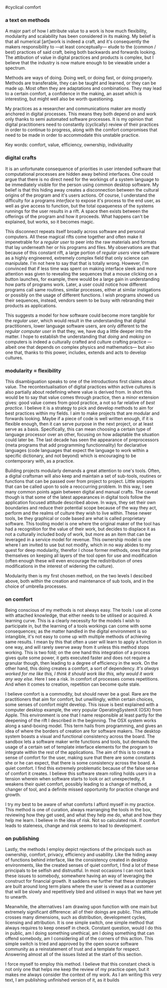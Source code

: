 #cyclical comfort
### a text on methods

A major part of how I attribute value to a work is how much flexibility, modularity and scalability has been considered in its making. My belief is that all numerical [art]work is indeed a craft, and it's consequently the makers responsibility to —at least conceptually— elude to the (common / best) practices of said craft, being both backwards and forwards looking. The attibution of value in digital practices and products is complex, but I believe that the industry is now mature enough to be viewable under a spectrum.

Methods are ways of doing. Doing well, or doing fast, or doing properly. Methods are transferable, they can be taught and learned, or they can be made up. Most often they are adaptations and combinations. They may lead to a certain comfort, a confidence in the making, an asset which is interesting, but might well also be worth questioning.

My practices as a researcher and communications maker are mostly anchored in digital processes. This means they both depend on and work only thanks to semi automated software processes. It is my opinion that digital practitioners need to constantly (cyclically) review of their practices in order to continue to progress, along with the comfort compromises that need to be made in order to accommodate this unstable practice.

Key words: comfort, value, efficiency, ownership, individuality

### digital crafts

It is an unfortunate consequence of priorities in user intended software that computational processes are hidden away behind interfaces. One could argue that there is no direct need for the workings of a system language to be immediately visible for the person using common desktop software. My belief is that this hiding away creates a disconnection between the cultural origins of the program and it's users actions. Of course, I understand the difficulty for a programs *interface* to expose it's process to the end user, as well as give access to function, but the total opaqueness of the systems runnings for the user results in a rift. A space then exists between the offerings of the program and how it proceeds. What happens can't be explained, but works, so it becomes magic.

This disconnect repeats itself broadly across software and personal computers. All these magical rifts come together and often make it impenetrable for a *regular user* to peer into the raw materials and formats that lay underneath her or his programs and files. My observations are that because of this constant rift, a large portion of *regular users* view software as a highly engineered, extremely complex field that only science can manipulate. I'm not here to say that that is totally wrong. However, I'm convinced that if less time was spent on making interface sleek and more attention was given to revealing the sequences that a mouse clicking on a button launches, for example, there would be a large gain in understanding how parts of programs work. Later, a user could notice how different programs call same routines, similar processes, either at similar instigations or possibly on the usage of different functions. I wish programs showed us their sequences, instead, vendors seem to be busy with rebranding their products as applications.

This suggests a model for how software could become more tangible for the *regular user*, which would result in the understanding that digital practitioners, lower language software users, are only different to the *regular computer user* in that they, we, have dug a little deeper into the matter. I hope to establish the understanding that *doing* and *making* on computers is indeed a culturally crafted and culture crafting practice —albeit one that depends on complex physics and mathematics— but also one that, thanks to this power, includes, extends and acts to develop cultures.

### modularity = flexibility

This disambiguation speaks to one of the introductions first claims about value. The recontextualisation of digital practices within active cultures is also partially about redefining where value is derived from. In short this would be to say that value comes through practice, then a minor extension gives: good value comes from good practice, a not so far relative of *best practice*. I believe it is a strategy to pick and develop methods to aim for best practices within my fields. I aim to make projects that are modular and forwards looking. Maybe if a piece of code is well written enough, if it is flexible enough, then it can serve purpose in the next project, or at least serve as a basis. Specifically, this can mean choosing a certain type of language processor over an other, focusing on how adaptable the situation could later be. The last decade has seen the appearance of preprocessors (meta programs that add programming functionnality) for declarative languages (code languages that expect the language to work within a specific dictionary, and not beyond) which is encouraging to be contemporary with, as a practice.

Building projects modularly demands a great attention to one's tools. Often, a digital craftsman will also keep and maintain a set of sub-tools, routines or functions that can be passed over from project to project. Little snippets that can be called upon to  sole a reoccurring problem. In this way, I see many common points again between digital and manual crafts. The caveat though is that some of the latest appearances in digital tools follow the application focused attitude described above. In ways, they set their own boundaries and reduce their potential scope because of the way they act, perform and the realms of culture they wish to live within. These newer tools, be they graphical or code based are what is called proprietary software. This tooling model is one where the original maker of the tool has had a recognition for the value of their work, but decides to displace it as not a culturally included body of work, but more as an item that can be leveraged in a service model for revenue. This ownership model is one where I am invited to use but not modify, which in no way abides to my quest for deep modularity, therefor I chose former methods, ones that prise themselves on keeping all layers of the tool open for use and modification (often enough these will even encourage the redistribution of ones modifications in the interest of widening the culture).

Modularity then is my first chosen method, on the two levels I descibed above, both within the creation and maintenance of sub tools, and in the choice of umbrella processes.

### on comfort

Being conscious of my methods is not always easy. The tools I use all come with attached knowledge, that either needs to be utilised or acquired. A learning curve. This is a clearly necessity for the models I wish to participate in, but the learning of a tools workings can come with some consequences; as the matter handled in the digital environment is so intangible, it's not easy to come up with multiple methods of achieving same results. I mean by this that often a user will learn to apply a function in one way, and will rarely swerve away from it unless this method stops working. This is two fold; on the one hand this integration of a process gives quite some power, it gets executed faster and does not require a granular though, then leading to a degree of efficiency in the work. On the other hand, this doing creates a comfort, a sort of dependency. *It's always worked for me like this, I think it should work like this, why would it work any way else.* Here I see a risk. In comfort of processes comes repetitions. And when it comes to creation, repetition can become quite stale.

I believe comfort is a commodity, but should never be a goal. Rare are the practitioners that aim for comfort, but unwillingly, within certain choices, some senses of comfort might develop. This issue is best explained with a computer desktop example, the very popular OperatingSystemX (OSX) from Apple. This environment is one that I name responsible at least partly for the deepening of the rift I described in the beginning. The OSX system works along a sand-boxing model. This term hails from programming, and gives an idea of where the borders of creation are for software makers. The desktop system boasts a visual and functional consistency across the board. The sandbox lets a software maker write functions and tools, but demands the usage of a certain set of template interface elements for the program to integrate within the rest of the applications. The aim of this is to create a sense of comfort for the user, making sure that there are some constants she or he can expect, that there is some consistency across the board. A quiet comfort. I find this extremely problematic because of the false sense of comfort it creates. I believe this software steam rolling holds users in a tension wherein when software starts to look or act unexpectedly, it weakens their quiet comfort, possibly leading to a change of method, a changer of tool, and a definite missed opportunity for practice change and growth.

I try my best to be aware of what comforts I afford myself in my practice. This method is one of curation, always rearranging the tools in the box, reviewing how they get used, and what they help me do, what and how they help me learn. I believe in the idea of risk. Not so calculated risk. If comfort leads to staleness, change and risk seems to lead to development.

### on publishing

Lastly, the methods I employ depict rejections of the principals such as ownership, comfort, privacy, efficiency and usability. Like the hiding away of functions behind interface, like the consistency created in desktop environments, like the created senses of quiet comfort, I find a lot of these principals to be selfish and distrustful. In most occasions I can root back these issues to somebody, somewhere having an way of leveraging the construct for financial growth. It saddens me further that these strategies are built around long term plans where the user is viewed as a customer that will be slowly and repetitively bled and utilised in ways that we have yet to unearth.

Meanwhile, the alternatives I am drawing upon function with one main but extremely significant difference: all of their doings are public. This attitude crosses many dimensions, such as distribution, development cycles, licensing and attribution. It is one simple switch, one simple method that always requires to keep oneself in check. Constant question, would I do this in public, am I doing something unethical, am I doing something that can offend somebody, am I considering all of the corners of this action. This simple switch is tried and approved by the open source software community as a reinstatement of trust and a template for respect. Answering almost all of the issues listed at the start of this section.

I force myself to employ this method. I believe that this constant check is not only one that helps me keep the review of my practice open, but it makes me always consider the context of my work. As I am writing this very text, I am publishing unfinished version of it, as it builds 
